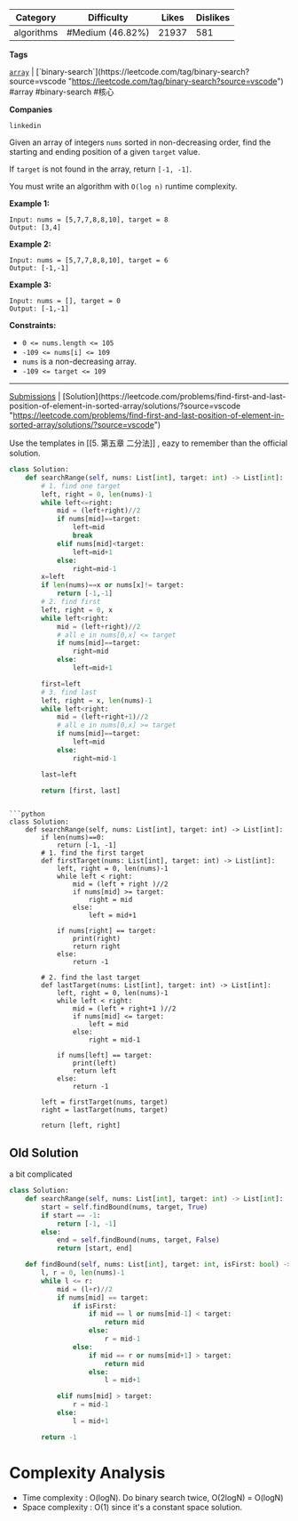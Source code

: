 | Category   | Difficulty       | Likes | Dislikes |
| ---------- | ---------------- | ----- | -------- |
| algorithms | #Medium (46.82%) | 21937 | 581      |

**Tags**

[`array`](https://leetcode.com/tag/array?source=vscode "https://leetcode.com/tag/array?source=vscode") | [`binary-search`](https://leetcode.com/tag/binary-search?source=vscode "https://leetcode.com/tag/binary-search?source=vscode") #array  #binary-search #核心 

**Companies**

`linkedin`

Given an array of integers `nums` sorted in non-decreasing order, find the starting and ending position of a given `target` value.

If `target` is not found in the array, return `[-1, -1]`.

You must write an algorithm with `O(log n)` runtime complexity.

**Example 1:**

```
Input: nums = [5,7,7,8,8,10], target = 8
Output: [3,4]
```

**Example 2:**

```
Input: nums = [5,7,7,8,8,10], target = 6
Output: [-1,-1]
```

**Example 3:**

```
Input: nums = [], target = 0
Output: [-1,-1]
```

**Constraints:**

- `0 <= nums.length <= 105`
- `-109 <= nums[i] <= 109`
- `nums` is a non-decreasing array.
- `-109 <= target <= 109`

---

[Submissions](https://leetcode.com/problems/find-first-and-last-position-of-element-in-sorted-array/submissions/?source=vscode "https://leetcode.com/problems/find-first-and-last-position-of-element-in-sorted-array/submissions/?source=vscode") | [Solution](https://leetcode.com/problems/find-first-and-last-position-of-element-in-sorted-array/solutions/?source=vscode "https://leetcode.com/problems/find-first-and-last-position-of-element-in-sorted-array/solutions/?source=vscode")


Use the templates in [[5. 第五章 二分法]] , eazy to remember than the official solution.

```python
class Solution:
    def searchRange(self, nums: List[int], target: int) -> List[int]:
        # 1. find one target
        left, right = 0, len(nums)-1
        while left<=right:
            mid = (left+right)//2
            if nums[mid]==target:
                left=mid
                break
            elif nums[mid]<target:
                left=mid+1
            else:
                right=mid-1
        x=left
        if len(nums)==x or nums[x]!= target:
            return [-1,-1]
        # 2. find first 
        left, right = 0, x
        while left<right:
            mid = (left+right)//2
            # all e in nums[0,x] <= target
            if nums[mid]==target:
                right=mid
            else:
                left=mid+1

        first=left
        # 3. find last
        left, right = x, len(nums)-1
        while left<right:
            mid = (left+right+1)//2
            # all e in nums[0,x] >= target
            if nums[mid]==target:
                left=mid
            else:
                right=mid-1

        last=left

        return [first, last]
```

```

```python
class Solution:
    def searchRange(self, nums: List[int], target: int) -> List[int]:
        if len(nums)==0:
            return [-1, -1]
        # 1. find the first target
        def firstTarget(nums: List[int], target: int) -> List[int]:
            left, right = 0, len(nums)-1
            while left < right:
                mid = (left + right )//2
                if nums[mid] >= target:
                    right = mid
                else: 
                    left = mid+1
            
            if nums[right] == target:
                print(right)
                return right
            else:
                return -1

        # 2. find the last target
        def lastTarget(nums: List[int], target: int) -> List[int]:
            left, right = 0, len(nums)-1
            while left < right:
                mid = (left + right+1 )//2
                if nums[mid] <= target:
                    left = mid
                else: 
                    right = mid-1
            
            if nums[left] == target:
                print(left)
                return left
            else:
                return -1

        left = firstTarget(nums, target)
        right = lastTarget(nums, target)

        return [left, right]
```

## Old Solution 
a bit complicated
```python
class Solution:
    def searchRange(self, nums: List[int], target: int) -> List[int]:
        start = self.findBound(nums, target, True)
        if start == -1:
            return [-1, -1]
        else:
            end = self.findBound(nums, target, False)
            return [start, end]

    def findBound(self, nums: List[int], target: int, isFirst: bool) -> int:
        l, r = 0, len(nums)-1
        while l <= r:
            mid = (l+r)//2
            if nums[mid] == target:
                if isFirst:
                    if mid == l or nums[mid-1] < target:
                        return mid
                    else:
                        r = mid-1
                else:
                    if mid == r or nums[mid+1] > target:
                        return mid
                    else:
                        l = mid+1

            elif nums[mid] > target:
                r = mid-1
            else:
                l = mid+1

        return -1   
```


# Complexity Analysis

- Time complexity : O(logN). Do binary search twice, O(2logN) = O(logN)
- Space complexity : O(1) since it's a constant space solution.